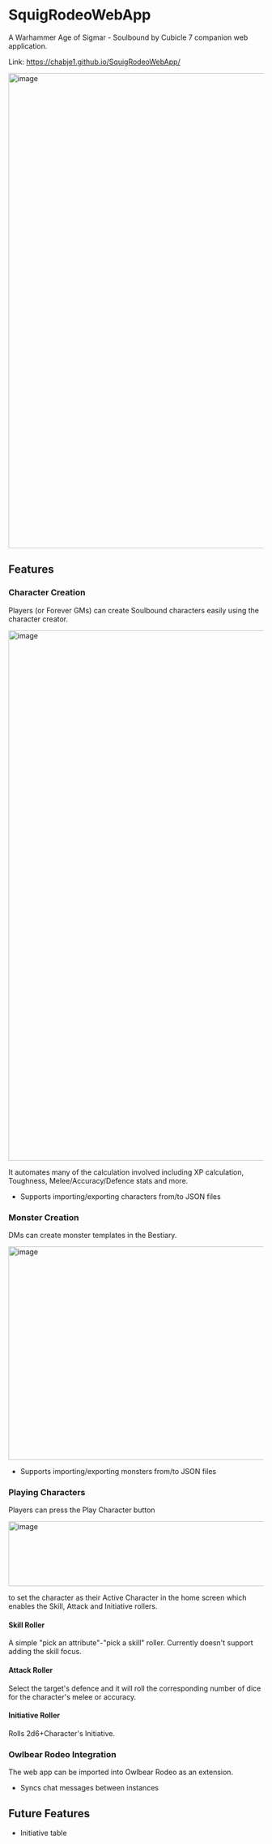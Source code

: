 # SquigRodeoWebApp
A Warhammer Age of Sigmar - Soulbound by Cubicle 7 companion web application.

Link: https://chabje1.github.io/SquigRodeoWebApp/

<img width="957" height="937" alt="image" src="https://github.com/user-attachments/assets/e78db9da-d5a0-4676-9d60-1895ecfd8825" />

## Features
### Character Creation
Players (or Forever GMs) can create Soulbound characters easily using the character creator.

<img width="1920" height="1046" alt="image" src="https://github.com/user-attachments/assets/535230e6-1263-4321-bd05-836f459e9d01" />

It automates many of the calculation involved including XP calculation, Toughness, Melee/Accuracy/Defence stats and more.

- Supports importing/exporting characters from/to JSON files

### Monster Creation
DMs can create monster templates in the Bestiary.

<img width="1920" height="421" alt="image" src="https://github.com/user-attachments/assets/871ccc3e-ec6d-45c0-ad1b-bf4d15109b1b" />

- Supports importing/exporting monsters from/to JSON files

### Playing Characters
Players can press the Play Character button

<img width="613" height="128" alt="image" src="https://github.com/user-attachments/assets/06011e45-c0ae-4984-87b4-7eed3ec2cb5e" />

to set the character as their Active Character in the home screen which enables the Skill, Attack and Initiative rollers.

#### Skill Roller
A simple "pick an attribute"-"pick a skill" roller. Currently doesn't support adding the skill focus.

#### Attack Roller
Select the target's defence and it will roll the corresponding number of dice for the character's melee or accuracy.

#### Initiative Roller
Rolls 2d6+Character's Initiative.

### Owlbear Rodeo Integration
The web app can be imported into Owlbear Rodeo as an extension. 
- Syncs chat messages between instances

## Future Features
- Initiative table
